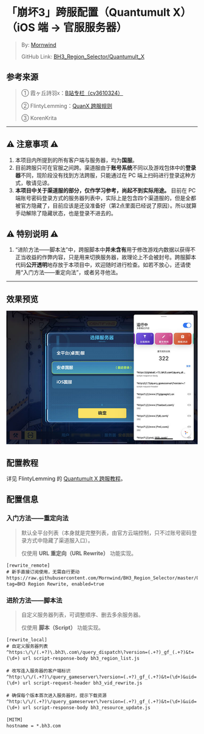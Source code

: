 # 「崩坏3」跨服配置（Quantumult X）（iOS 端 → 官服服务器）
 > By: [Mornwind](https://blog.mornwind.cc)
 > 
 > GitHub Link: [BH3_Region_Selector/Quantumult_X](https://github.com/Mornwind/BH3_Region_Selector/tree/master/Quantumult_X)

## 参考来源
 > ① 霞ヶ丘詩羽x：[B站专栏（cv3610324）](https://www.bilibili.com/read/cv3610324)
 > 
 > ② FlintyLemming：[QuanX 跨服规则](https://git.flinty.moe/root/BH3_Region_Selector)
 > 
 > ③ KorenKrita

---

## ⚠️ 注意事项 ⚠️
1. 本项目内所提到的所有客户端与服务器，均为**国服**。
2. 目前跨服只可在官服之间跨。渠道服由于**账号系统**不同以及游戏包体中的**登录器**不同，现阶段没有找到方法跨服，只能通过在 PC 端上扫码进行登录这种方式，敬请见谅。
3. **本项目中关于渠道服的部分，仅作学习参考，尚起不到实际用途。** 目前在 PC 端账号密码登录方式的服务器列表中，实际上是包含四个渠道服的，但是全都被官方隐藏了，目前应该是还没准备好（第2点里面已经说了原因）。所以就算手动解除了隐藏状态，也是登录不进去的。

## ⚠️ 特别说明 ⚠️
1. “进阶方法——脚本法”中，跨服脚本中**并未含有**用于修改游戏内数据以获得不正当收益的作弊内容，只是用来切换服务器，故理论上不会被封号。跨服脚本代码**公开透明**地存放于本项目中，欢迎随时进行检查。如若不放心，还请使用“入门方法——重定向法”，或者另寻他法。

---

## 效果预览
![使用 Quantumult X 跨服](/Quantumult_X/quantumult_x_preview.jpg)

## 配置教程
详见 FlintyLemming 的 [Quantumult X 跨服教程](https://git.flinty.moe/root/BH3_Region_Selector/-/blob/master/README.md)。

## 配置信息
### 入门方法——重定向法
 > 默认全平台列表（本身就是完整列表，由官方云端控制，只不过账号密码登录方式中隐藏了渠道服入口）。
 > 
 > 仅使用 **URL 重定向（URL Rewrite）** 功能实现。

```
[rewrite_remote]
# 新手直接订阅使用，无需自行更动
https://raw.githubusercontent.com/Mornwind/BH3_Region_Selector/master/Quantumult_X/bh3_region_rewrite.conf, tag=BH3 Region Rewrite, enabled=true
```

### 进阶方法——脚本法
 > 自定义服务器列表，可调整顺序、删去多余服务器。
 > 
 > 仅使用 **脚本（Script）** 功能实现。

```
[rewrite_local]
# 自定义服务器列表
^https:\/\/(.+?)\.bh3\.com\/query_dispatch\?version=(.+?)_gf_(.+?)&t=(\d+) url script-response-body bh3_region_list.js

# 改写连入服务器的客户端标识
^http:\/\/(.+?)\/query_gameserver\?version=(.+?)_gf_(.+?)&t=(\d+)&uid=(\d+) url script-request-header bh3_vid_rewrite.js

# 确保每个版本首次进入服务器时，提示下载资源
^http:\/\/(.+?)\/query_gameserver\?version=(.+?)_gf_(.+?)&t=(\d+)&uid=(\d+) url script-response-body bh3_resource_update.js

[MITM]
hostname = *.bh3.com
```